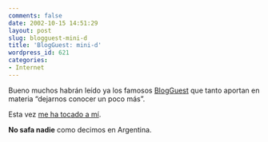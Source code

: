 ```yaml
---
comments: false
date: 2002-10-15 14:51:29
layout: post
slug: blogguest-mini-d
title: 'BlogGuest: mini-d'
wordpress_id: 621
categories:
- Internet
---
```


Bueno muchos habrán leído ya los famosos [BlogGuest](http://www.blogpocket.com/pagina.phtml?%20contenido=catblogguest) que tanto aportan en materia “dejarnos conocer un poco más”.





Esta vez [me ha tocado a mí](http://www.blogpocket.com/index.phtml#a200210141). 





**No safa nadie** como decimos en Argentina.




 
